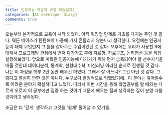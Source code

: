 ```yaml
---
title: 인공지능 개발자 과정 학습일지2
categories: [AI developer diary]
comments: true
---
```


오늘부터 본격적으로 교육이 시작 되었다. 아직 워밍업 단계로 기초를 다지는 주인 것 같다.
뭐든 베이스가 탄탄해야 나중에 가서 흔들리지 않는다고 생각한다. 오전에는 인공지능이 대체 무엇인지 그 틀을 잡아주는 수업이었던 것 같다. 오후에는 우리가 사용할 R에 대해서 프로그래밍 관점에서 먼저 다가가고 후에 자료형, 자료구조, 논리연산 등을 직접 실행해보았다. 앞으로 계획은 인공지능에 다가가기 위해 먼저 습득되어야 할 선수지식을 배울 것인데 데이터분석, 통계학, 선형대수학, 머신러닝 이러한 순서로 진행될 것 같다. 나는 이 과정을 학부 2년 동안 배우긴 하였다. 그래서 잘 아느냐? 그건 아닌 것 같다. 그렇다고 열심히 안한 것은 아니다. 누구보다 열정적으로 임했었기에.. 이 분야는 깊어질수록 어려운 분야가 확실하다고 느꼈다. 따라서 이번 시간을 통해 학업공부를 할 때와는 다르게 오로지 이 공부에만 집중 하는 것이기 때문에 배우는 질과 생각하는 질이 분명 다를 것이라고 생각된다.

조금은 더 '깊게' 생각하고 그것을 '쉽게' 풀어낼 수 있기를.

​